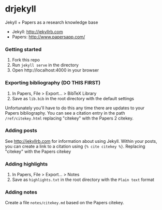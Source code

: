 drjekyll
========

Jekyll + Papers as a research knowledge base

- Jekyll: http://jekyllrb.com
- Papers: http://www.papersapp.com/

### Getting started

1. Fork this repo
2. Run `jekyll serve` in the directory
3. Open http://localhost:4000 in your browser

### Exporting bibliography (DO THIS FIRST)

1. In Papers, File > Export... > BibTeX Library
2. Save as `lib.bib` in the root directory with the default settings

Unfortunately you'll have to do this any time there are updates to your
Papers bibliography. You can see a citation entry in the path
`/ref/citekey.html` replacing "citekey" with the Papers 2 citekey. 

### Adding posts

See http://jekyllrb.com for information about using Jekyll. Within your
posts, you can create a link to a citation using `{% cite citekey %}`.
Replacing "citekey" with the Papers citekey

### Adding highlights

1. In Papers, File > Export... > Notes
2. Save as `highlights.txt` in the root directory with the `Plain text`
   format

### Adding notes

Create a file `notes/citekey.md` based on the Papers citekey.
